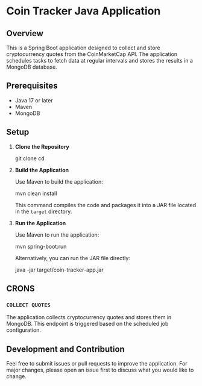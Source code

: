 # Coin Tracker Java Application

## Overview

This is a Spring Boot application designed to collect and store cryptocurrency quotes from the CoinMarketCap API. The application schedules tasks to fetch data at regular intervals and stores the results in a MongoDB database.

## Prerequisites

- Java 17 or later
- Maven
- MongoDB

## Setup

1. **Clone the Repository**

   git clone <repository-url>
   cd <repository-directory>

2. **Build the Application**

   Use Maven to build the application:

   mvn clean install

   This command compiles the code and packages it into a JAR file located in the `target` directory.

3. **Run the Application**

   Use Maven to run the application:

   mvn spring-boot:run

   Alternatively, you can run the JAR file directly:

   java -jar target/coin-tracker-app.jar


## CRONS

### `COLLECT QUOTES`

The application collects cryptocurrency quotes and stores them in MongoDB. This endpoint is triggered based on the scheduled job configuration.

## Development and Contribution

Feel free to submit issues or pull requests to improve the application. For major changes, please open an issue first to discuss what you would like to change.